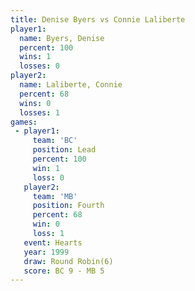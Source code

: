```yaml
---
title: Denise Byers vs Connie Laliberte
player1:                 
  name: Byers, Denise    
  percent: 100           
  wins: 1                
  losses: 0              
player2:                 
  name: Laliberte, Connie
  percent: 68            
  wins: 0                
  losses: 1              
games:
 - player1:        
     team: 'BC'    
     position: Lead
     percent: 100  
     win: 1        
     loss: 0       
   player2:          
     team: 'MB'      
     position: Fourth
     percent: 68     
     win: 0          
     loss: 1         
   event: Hearts       
   year: 1999          
   draw: Round Robin(6)
   score: BC 9 - MB 5  
---
```

